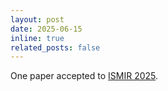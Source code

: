 ```yaml
---
layout: post
date: 2025-06-15
inline: true
related_posts: false
---
```


<!-- Our paper on active learning has been accepted at ECCV 2024. -->
One paper accepted to [ISMIR 2025](https://ismir2025.ismir.net/).
